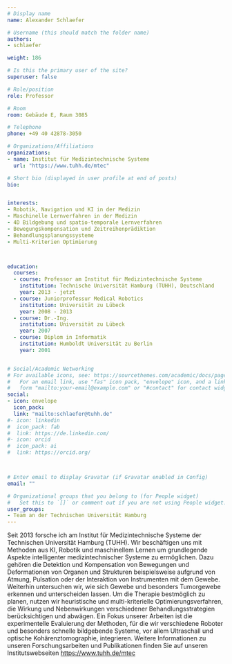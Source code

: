 ```yaml
---
# Display name
name: Alexander Schlaefer

# Username (this should match the folder name)
authors:
- schlaefer

weight: 186

# Is this the primary user of the site?
superuser: false

# Role/position
role: Professor

# Room
room: Gebäude E, Raum 3085

# Telephone
phone: +49 40 42878-3050

# Organizations/Affiliations
organizations:
- name: Institut für Medizintechnische Systeme
  url: "https://www.tuhh.de/mtec"

# Short bio (displayed in user profile at end of posts)
bio: 


interests:
- Robotik, Navigation und KI in der Medizin
- Maschinelle Lernverfahren in der Medizin
- 4D Bildgebung und spatio-temporale Lernverfahren
- Bewegungskompensation und Zeitreihenprädiktion
- Behandlungsplanungssysteme
- Multi-Kriterien Optimierung



education:
  courses:
  - course: Professor am Institut für Medizintechnische Systeme
    institution: Technische Universität Hamburg (TUHH), Deutschland
    year: 2013 - jetzt
  - course: Juniorprofessur Medical Robotics
    institution: Universität zu Lübeck
    year: 2008 - 2013
  - course: Dr.-Ing. 
    institution: Universität zu Lübeck
    year: 2007
  - course: Diplom in Informatik
    institution: Humboldt Universität zu Berlin
    year: 2001


# Social/Academic Networking
# For available icons, see: https://sourcethemes.com/academic/docs/page-builder/#icons
#   For an email link, use "fas" icon pack, "envelope" icon, and a link in the
#   form "mailto:your-email@example.com" or "#contact" for contact widget.
social:
- icon: envelope
  icon_pack: 
  link: "mailto:schlaefer@tuhh.de"
#- icon: linkedin
#  icon_pack: fab
#  link: https://de.linkedin.com/
#- icon: orcid
#  icon_pack: ai
#  link: https://orcid.org/



# Enter email to display Gravatar (if Gravatar enabled in Config)
email: ""

# Organizational groups that you belong to (for People widget)
#   Set this to `[]` or comment out if you are not using People widget.
user_groups:
- Team an der Technischen Universität Hamburg
---
```


Seit 2013 forsche ich am Institut für Medizintechnische Systeme der Technischen Universität Hamburg (TUHH). Wir beschäftigen uns mit Methoden aus KI, Robotik und maschinellem Lernen um grundlegende Aspekte intelligenter medizintechnischer Systeme zu ermöglichen. Dazu gehören die Detektion und Kompensation von Bewegungen und Deformationen von Organen und Strukturen beispielsweise aufgrund von Atmung, Pulsation oder der Interaktion von Instrumenten mit dem Gewebe. Weiterhin untersuchen wir, wie sich Gewebe und besonders Tumorgewebe erkennen und unterscheiden lassen. Um die Therapie bestmöglich zu planen, nutzen wir heuristische und multi-kriterielle Optimierungsverfahren, die Wirkung und Nebenwirkungen verschiedener Behandlungsstrategien berücksichtigen und abwägen. Ein Fokus unserer Arbeiten ist die experimentelle Evaluierung der Methoden, für die wir verschiedene Roboter und besonders schnelle bildgebende Systeme, vor allem Ultraschall und optische Kohärenztomographie, integrieren. Weitere Informationen zu unseren Forschungsarbeiten und Publikationen finden Sie auf unseren Institutswebseiten https://www.tuhh.de/mtec

